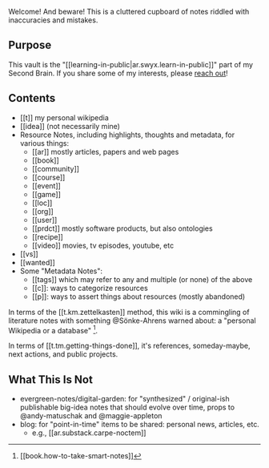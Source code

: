 
Welcome! And beware! This is a cluttered cupboard of notes riddled with inaccuracies and mistakes.

## Purpose

This vault is the "[[learning-in-public|ar.swyx.learn-in-public]]" part of my Second Brain. If you share some of my interests, please [reach out](https://djradon.github.io)! 

## Contents

- [[t]] my personal wikipedia
- [[idea]] (not necessarily mine)
- Resource Notes, including highlights, thoughts and metadata, for various things:
  - [[ar]] mostly articles, papers and web pages
  - [[book]]
  - [[community]]
  - [[course]]
  - [[event]]
  - [[game]]
  - [[loc]]
  - [[org]]
  - [[user]] 
  - [[prdct]] mostly software products, but also ontologies
  - [[recipe]]
  - [[video]] movies, tv episodes, youtube, etc
- [[vs]]
- [[wanted]]
- Some "Metadata Notes":
  - [[tags]] which may refer to any and multiple (or none) of the above
  - [[c]]: ways to categorize resources
  - [[p]]: ways to assert things about resources (mostly abandoned)

In terms of the [[t.km.zettelkasten]] method, this wiki is a commingling of literature notes with something @Sönke-Ahrens warned about: a "personal Wikipedia or a database" [^1]. 

In terms of [[t.tm.getting-things-done]], it's references, someday-maybe, next actions, and public projects.


## What This Is Not

- evergreen-notes/digital-garden: for "synthesized" / original-ish publishable big-idea notes that should evolve over time, props to @andy-matuschak and @maggie-appleton
- blog: for "point-in-time" items to be shared: personal news, articles, etc.
  - e.g., [[ar.substack.carpe-noctem]]


[^1]: [[book.how-to-take-smart-notes]]